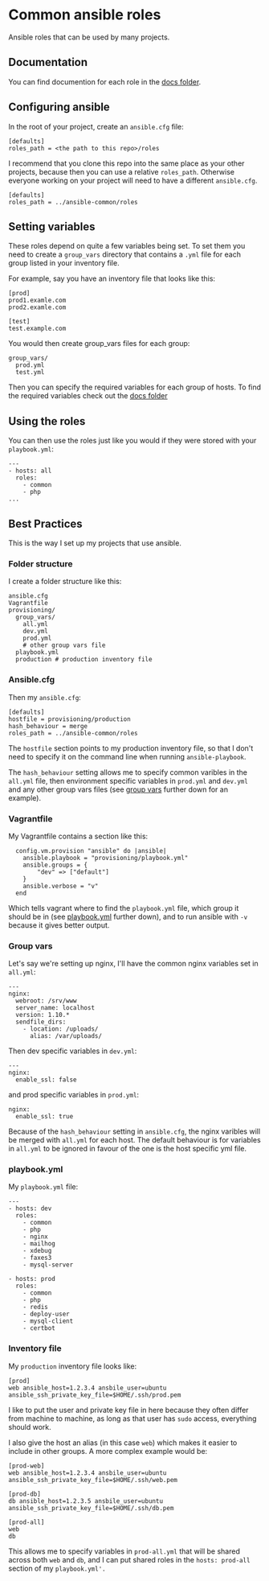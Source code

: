 # Common ansible roles

Ansible roles that can be used by many projects.


## Documentation

You can find documention for each role in the [docs folder](docs).


## Configuring ansible

In the root of your project, create an `ansible.cfg` file:

```
[defaults]
roles_path = <the path to this repo>/roles
```

I recommend that you clone this repo into the same place as
your other projects, because then you can use a relative 
`roles_path`. Otherwise everyone working on your project will need
to have a different `ansible.cfg`.

```
[defaults]
roles_path = ../ansible-common/roles
```


## Setting variables

These roles depend on quite a few variables being set. To set them
you need to create a `group_vars` directory that contains a `.yml`
file for each group listed in your inventory file.

For example, say you have an inventory file that looks like this:

```
[prod]
prod1.examle.com
prod2.examle.com

[test]
test.example.com
```

You would then create group_vars files for each group:

```
group_vars/
  prod.yml
  test.yml
```

Then you can specify the required variables for each group of hosts.
To find the required variables check out the [docs folder](docs)


## Using the roles

You can then use the roles just like you would if they were stored
with your `playbook.yml`:

```
---
- hosts: all
  roles:
    - common
    - php
...
```


## Best Practices

This is the way I set up my projects that use ansible.

### Folder structure

I create a folder structure like this:
```
ansible.cfg
Vagrantfile
provisioning/
  group_vars/
    all.yml
    dev.yml
    prod.yml
    # other group vars file
  playbook.yml
  production # production inventory file
```

### Ansible.cfg

Then my `ansible.cfg`:
 
```
[defaults]
hostfile = provisioning/production
hash_behaviour = merge
roles_path = ../ansible-common/roles
```

The `hostfile` section points to my production inventory file, so
that I don't need to specify it on the command line when running 
`ansible-playbook`.

The `hash_behaviour` setting allows me to specify common varibles
in the `all.yml` file, then environment specific variables in 
`prod.yml` and `dev.yml` and any other group vars files (see 
[group vars](#group-vars) further down for an example).

### Vagrantfile

My Vagrantfile contains a section like this:

```
  config.vm.provision "ansible" do |ansible|
    ansible.playbook = "provisioning/playbook.yml"
    ansible.groups = {
        "dev" => ["default"]
    }
    ansible.verbose = "v"
  end
```

Which tells vagrant where to find the `playbook.yml` file, which
group it should be in (see [playbook.yml](#playbookyml) further down),
and to run ansible with `-v` because it gives better output.

### Group vars

Let's say we're setting up nginx, I'll have the common nginx
variables set in `all.yml`:

```
---
nginx:
  webroot: /srv/www
  server_name: localhost
  version: 1.10.*
  sendfile_dirs:
    - location: /uploads/
      alias: /var/uploads/
```

Then dev specific variables in `dev.yml`:

```
---
nginx:
  enable_ssl: false
```

and prod specific variables in `prod.yml`:

```
nginx:
  enable_ssl: true
```

Because of the `hash_behaviour` setting in `ansible.cfg`, the nginx
varibles will be merged with `all.yml` for each host. The default
behaviour is for variables in `all.yml` to be ignored in favour
of the one is the host specific yml file.

### playbook.yml

My `playbook.yml` file:

```
---
- hosts: dev
  roles:
    - common
    - php
    - nginx
    - mailhog
    - xdebug
    - faxes3
    - mysql-server

- hosts: prod
  roles:
    - common
    - php
    - redis
    - deploy-user
    - mysql-client
    - certbot
```
### Inventory file

My `production` inventory file looks like:

```
[prod]
web ansible_host=1.2.3.4 ansbile_user=ubuntu ansible_ssh_private_key_file=$HOME/.ssh/prod.pem
```

I like to put the user and private key file in here because
they often differ from machine to machine, as long as that user
has `sudo` access, everything should work.

I also give the host an alias (in this case `web`) which makes
it easier to include in other groups. A more complex example would be:

```
[prod-web]
web ansible_host=1.2.3.4 ansbile_user=ubuntu ansible_ssh_private_key_file=$HOME/.ssh/web.pem

[prod-db]
db ansible_host=1.2.3.5 ansbile_user=ubuntu ansible_ssh_private_key_file=$HOME/.ssh/db.pem

[prod-all]
web
db
```

This allows me to specify variables in `prod-all.yml` that will
be shared across both `web` and `db`, and I can put shared
roles in the `hosts: prod-all` section of my `playbook.yml'.`
